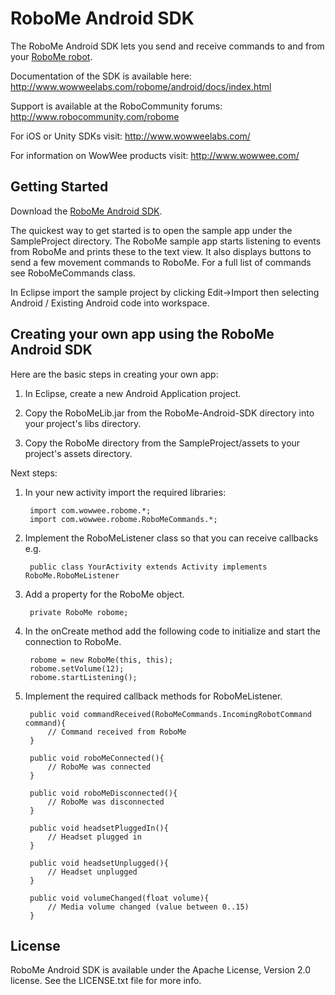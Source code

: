 RoboMe Android SDK
===============

The RoboMe Android SDK lets you send and receive commands to and from your [RoboMe robot](http://www.wowwee.com).

Documentation of the SDK is available here: http://www.wowweelabs.com/robome/android/docs/index.html

Support is available at the RoboCommunity forums: http://www.robocommunity.com/robome

For iOS or Unity SDKs visit: http://www.wowweelabs.com/

For information on WowWee products visit: http://www.wowwee.com/

Getting Started
---------------------------------------

Download the [RoboMe Android SDK](https://github.com/WowWeeLabs/RoboMe-Android-SDK).

The quickest way to get started is to open the sample app under the SampleProject directory. The RoboMe sample app starts listening to events from RoboMe and prints these to the text view. It also displays buttons to send a few movement commands to RoboMe. For a full list of commands see RoboMeCommands class.

In Eclipse import the sample project by clicking Edit->Import then selecting Android / Existing Android code into workspace.

Creating your own app using the RoboMe Android SDK
---------------------------------------------------

Here are the basic steps in creating your own app:

1. In Eclipse, create a new Android Application project.

2. Copy the RoboMeLib.jar from the RoboMe-Android-SDK directory into your project's libs directory.

3. Copy the RoboMe directory from the SampleProject/assets to your project's assets directory.

Next steps:

1. In your new activity import the required libraries:

		import com.wowwee.robome.*;
		import com.wowwee.robome.RoboMeCommands.*;

2. Implement the RoboMeListener class so that you can receive callbacks e.g.

		public class YourActivity extends Activity implements RoboMe.RoboMeListener

3. Add a property for the RoboMe object.

		private RoboMe robome;

4. In the onCreate method add the following code to initialize and start the connection to RoboMe.

		robome = new RoboMe(this, this);
		robome.setVolume(12);
		robome.startListening();

5. Implement the required callback methods for RoboMeListener.

		public void commandReceived(RoboMeCommands.IncomingRobotCommand command){
			// Command received from RoboMe	
		}

		public void roboMeConnected(){
			// RoboMe was connected
		}
			
		public void roboMeDisconnected(){
			// RoboMe was disconnected
		}

		public void headsetPluggedIn(){
			// Headset plugged in
		}

		public void headsetUnplugged(){
			// Headset unplugged
		}
		
		public void volumeChanged(float volume){
			// Media volume changed (value between 0..15)
		}
		
		

License
-----------------------------------------------

RoboMe Android SDK is available under the Apache License, Version 2.0 license. See the LICENSE.txt file for more info.